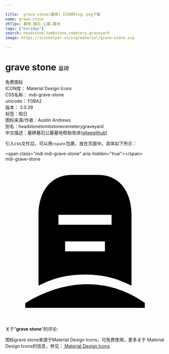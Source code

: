 ```yaml
---

title:  grave stone(墓碑) ICON转svg、png下载
name: grave-stone
zhTips: 墓碑,墓石,公墓,墓地
tags: ["holiday"]
search: headstone,tombstone,cemetery,graveyard
image: https://iconhelper.cn/svg/material/grave-stone.svg

---
```


# grave stone  <small style="font-size: 60%;font-weight: 100">墓碑</small>


<div class="detail-page">
<p>
<span><span class="badge-success badge">免费图标</span> </span>
<br/>
<span>
ICON库：
<span class="badge-secondary badge">Material Design Icons</span> 
</span>
<br/>
<span>
CSS名称：
<span class="badge-secondary badge">mdi-grave-stone</span> 
</span>
<br/>
<span>
unicode：
<span class="badge-secondary badge">F0BA2</span> 
<copy-btn content='F0BA2' btn-title=""></copy-btn>
<copy-btn :content='String.fromCodePoint(parseInt("F0BA2", 16))' btn-title="复制U"></copy-btn>
</span>
<br/>
<span>
版本：
<span class="badge-secondary badge">3.0.39</span> 
</span><br/><span>标签：<span class="badge-light badge"><router-link to="/tags/holiday.html">假日</router-link></span></span>
<br/>
<span>图标来源/作者：<span class="badge-light badge">Austin Andrews</span></span> 
<br/>
<span>别名：<span class="badge-light badge">headstone</span><span class="badge-light badge">tombstone</span><span class="badge-light badge">cemetery</span><span class="badge-light badge">graveyard</span></span><br/><span class="zh-detail">中文描述：<span class="badge-primary badge">墓碑</span><span class="badge-primary badge">墓石</span><span class="badge-primary badge">公墓</span><span class="badge-primary badge">墓地</span><span class="help-link"><span>帮助改进</span>(<a href="https://gitee.com/liuwave/icon-helper/edit/master/json/material/grave-stone.json" target="_blank" rel="noopener noreferrer">gitee</a><a href="https://github.com/liuwave/icon-helper/edit/master/json/material/grave-stone.json" target="_blank" rel="noopener noreferrer">github</a></span>)</span><br/>
</p>
</div>
<div class="alert alert-dark">
  <i class="mdi mdi-grave-stone mdi-48px"></i>
  <i class="mdi mdi-grave-stone mdi-36px"></i>
  <i class="mdi mdi-grave-stone mdi-24px"></i>
  <i class="mdi mdi-grave-stone mdi-18px"></i>
</div>
<div>
  <p>引入css文件后，可以用<code>&lt;span&gt;</code>包裹，放在页面中。具体如下所示：    
  </p>
  <div class="alert alert-primary" style="font-size: 14px">
    &lt;span class="mdi mdi-grave-stone" aria-hidden="true"&gt;&lt;/span&gt;
    <copy-btn content='<span class="mdi mdi-grave-stone" aria-hidden="true"></span>'></copy-btn>
  </div>
  <div class="alert alert-secondary">
    <i class="mdi mdi-grave-stone"
    style="font-size: 24px"
    aria-hidden="true"></i> mdi-grave-stone
    <copy-btn content="mdi-grave-stone" btn-title="复制图标名称"></copy-btn>
  </div>
</div>
<div id="svg" class="svg-wrap">
<svg xmlns="http://www.w3.org/2000/svg" viewBox="0 0 24 24"><path d="M10,2H14C17.31,2 19,4.69 19,8V18.66C16.88,17.63 15.07,17 12,17C8.93,17 7.12,17.63 5,18.66V8C5,4.69 6.69,2 10,2M8,8V9.5H16V8H8M9,12V13.5H15V12H9M3,22V21.31C5.66,19.62 13.23,15.84 21,21.25V22H3Z" /></svg>
</div>
<detail full-name='mdi-grave-stone'></detail>
<div class="icon-detail__container">
<p>关于“<b>grave stone</b>”的评论:</p>
</div>
<Vssue title="关于“grave stone”的评论" />    
<div><p>图标grave stone来源于Material Design Icons，可免费使用，更多关于 Material Design Icons的信息，参见：<a target="_blank" href="https://iconhelper.cn/material.html"> Material Design Icons</a>
</p></div>
